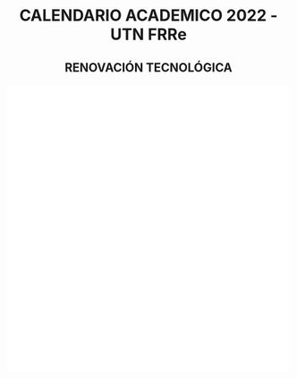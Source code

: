 # <p align="center">CALENDARIO ACADEMICO 2022 - UTN FRRe </p>

## <p align="center">RENOVACIÓN TECNOLÓGICA </p>

![](./src/images/LogoSoloBlanco.png)

#
